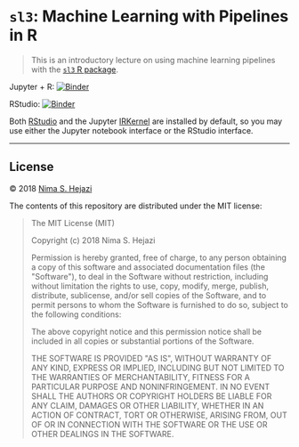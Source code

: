 # `sl3`: Machine Learning with Pipelines in R

> This is an introductory lecture on using machine learning pipelines with the
> [`sl3` R package](https://sl3.tlverse.org/).

Jupyter + R: [![Binder](https://mybinder.org/badge.svg)](https://mybinder.org/v2/gh/tlverse/sl3_lecture/master?filepath=sl_intro.ipynb)

RStudio: [![Binder](https://mybinder.org/badge.svg)](https://mybinder.org/v2/gh/tlverse/sl3_lecture/master?urlpath=rstudio)

Both [RStudio](https://www.rstudio.com/) and the Jupyter
[IRKernel](https://irkernel.github.io/) are installed by default, so you may use
either the Jupyter notebook interface or the RStudio interface.

---

## License

&copy; 2018 [Nima S. Hejazi](https://nimahejazi.org)

The contents of this repository are distributed under the MIT license:

> The MIT License (MIT)
>
> Copyright (c) 2018 Nima S. Hejazi
>
> Permission is hereby granted, free of charge, to any person obtaining a copy
> of this software and associated documentation files (the "Software"), to deal
> in the Software without restriction, including without limitation the rights
> to use, copy, modify, merge, publish, distribute, sublicense, and/or sell
> copies of the Software, and to permit persons to whom the Software is
> furnished to do so, subject to the following conditions:
>
> The above copyright notice and this permission notice shall be included in all
> copies or substantial portions of the Software.
>
> THE SOFTWARE IS PROVIDED "AS IS", WITHOUT WARRANTY OF ANY KIND, EXPRESS OR
> IMPLIED, INCLUDING BUT NOT LIMITED TO THE WARRANTIES OF MERCHANTABILITY,
> FITNESS FOR A PARTICULAR PURPOSE AND NONINFRINGEMENT. IN NO EVENT SHALL THE
> AUTHORS OR COPYRIGHT HOLDERS BE LIABLE FOR ANY CLAIM, DAMAGES OR OTHER
> LIABILITY, WHETHER IN AN ACTION OF CONTRACT, TORT OR OTHERWISE, ARISING FROM,
> OUT OF OR IN CONNECTION WITH THE SOFTWARE OR THE USE OR OTHER DEALINGS IN THE
> SOFTWARE.


